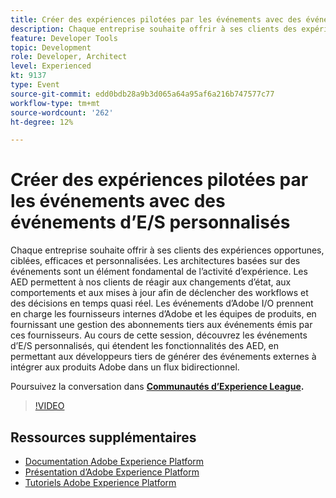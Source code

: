 ```yaml
---
title: Créer des expériences pilotées par les événements avec des événements d’E/S personnalisés
description: Chaque entreprise souhaite offrir à ses clients des expériences opportunes, ciblées, efficaces et personnalisées. Les architectures basées sur des événements sont un élément fondamental de l’activité d’expérience. Les AED permettent à nos clients de réagir aux changements d’état, aux comportements et aux mises à jour afin de déclencher des workflows et des décisions en temps quasi réel. Les événements d’Adobe I/O prennent en charge les fournisseurs internes d’Adobe et les équipes de produits, en fournissant une gestion des abonnements tiers aux événements émis par ces fournisseurs. Au cours de cette session, découvrez les événements d’E/S personnalisés, qui étendent les fonctionnalités des AED, en permettant aux développeurs tiers de générer des événements externes à intégrer aux produits Adobe dans un flux bidirectionnel.
feature: Developer Tools
topic: Development
role: Developer, Architect
level: Experienced
kt: 9137
type: Event
source-git-commit: edd0bdb28a9b3d065a64a95af6a216b747577c77
workflow-type: tm+mt
source-wordcount: '262'
ht-degree: 12%

---
```


# Créer des expériences pilotées par les événements avec des événements d’E/S personnalisés

Chaque entreprise souhaite offrir à ses clients des expériences opportunes, ciblées, efficaces et personnalisées. Les architectures basées sur des événements sont un élément fondamental de l’activité d’expérience. Les AED permettent à nos clients de réagir aux changements d’état, aux comportements et aux mises à jour afin de déclencher des workflows et des décisions en temps quasi réel. Les événements d’Adobe I/O prennent en charge les fournisseurs internes d’Adobe et les équipes de produits, en fournissant une gestion des abonnements tiers aux événements émis par ces fournisseurs. Au cours de cette session, découvrez les événements d’E/S personnalisés, qui étendent les fonctionnalités des AED, en permettant aux développeurs tiers de générer des événements externes à intégrer aux produits Adobe dans un flux bidirectionnel.

Poursuivez la conversation dans **[Communautés d’Experience League](https://adobe.ly/3kXfjdx).**

>[!VIDEO](https://video.tv.adobe.com/v/337616/?quality=12&learn=on&hidetitle=true)

## Ressources supplémentaires

- [Documentation Adobe Experience Platform](https://experienceleague.adobe.com/docs/experience-platform.html?lang=fr)
- [Présentation d’Adobe Experience Platform](https://experienceleague.adobe.com/docs/experience-platform/landing/home.html?lang=fr)
- [Tutoriels Adobe Experience Platform](https://experienceleague.adobe.com/docs/platform-learn/tutorials/overview.html?lang=fr)
